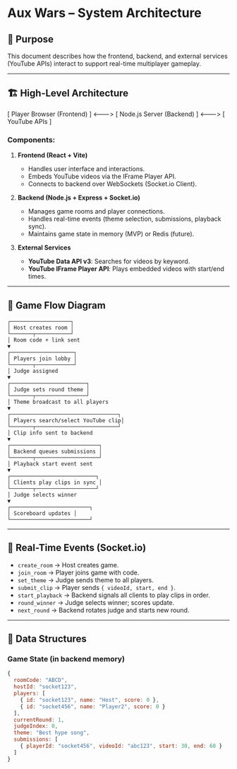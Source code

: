 # Aux Wars – System Architecture

## 🎯 Purpose
This document describes how the frontend, backend, and external services (YouTube APIs) interact to support real-time multiplayer gameplay.

---

## 🏗 High-Level Architecture
[ Player Browser (Frontend) ] <---> [ Node.js Server (Backend) ] <---> [ YouTube APIs ]

### Components:
1. **Frontend (React + Vite)**
   - Handles user interface and interactions.
   - Embeds YouTube videos via the IFrame Player API.
   - Connects to backend over WebSockets (Socket.io Client).
   
2. **Backend (Node.js + Express + Socket.io)**
   - Manages game rooms and player connections.
   - Handles real-time events (theme selection, submissions, playback sync).
   - Maintains game state in memory (MVP) or Redis (future).
   
3. **External Services**
   - **YouTube Data API v3**: Searches for videos by keyword.
   - **YouTube IFrame Player API**: Plays embedded videos with start/end times.

---

## 🔄 Game Flow Diagram
```text
┌───────────────────┐
│ Host creates room │
└───────┬───────────┘
│ Room code + link sent
▼
┌────────────────────┐
│ Players join lobby │
└───────┬────────────┘
│ Judge assigned
▼
┌────────────────────────┐
│ Judge sets round theme │
└───────┬────────────────┘
│ Theme broadcast to all players
▼
┌──────────────────────────────────┐
│ Players search/select YouTube clip│
└───────┬──────────────────────────┘
│ Clip info sent to backend
▼
┌────────────────────────────┐
│ Backend queues submissions │
└───────┬────────────────────┘
│ Playback start event sent
▼
┌───────────────────────────┐
│ Clients play clips in sync │
└───────┬───────────────────┘
│ Judge selects winner
▼
┌─────────────────────────┐
│ Scoreboard updates │
└─────────────────────────┘
```
---

## 📡 Real-Time Events (Socket.io)
- `create_room` → Host creates game.
- `join_room` → Player joins game with code.
- `set_theme` → Judge sends theme to all players.
- `submit_clip` → Player sends `{ videoId, start, end }`.
- `start_playback` → Backend signals all clients to play clips in order.
- `round_winner` → Judge selects winner; scores update.
- `next_round` → Backend rotates judge and starts new round.

---

## 📂 Data Structures

### Game State (in backend memory)
```js
{
  roomCode: "ABCD",
  hostId: "socket123",
  players: [
    { id: "socket123", name: "Host", score: 0 },
    { id: "socket456", name: "Player2", score: 0 }
  ],
  currentRound: 1,
  judgeIndex: 0,
  theme: "Best hype song",
  submissions: [
    { playerId: "socket456", videoId: "abc123", start: 30, end: 60 }
  ]
}
```
